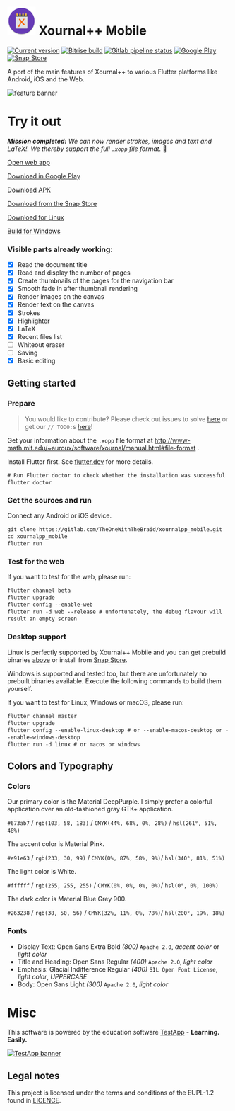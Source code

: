 # <img src="assets/xournalpp-adaptive.png" width="64" style="height: auto;"/> Xournal++ Mobile

[![Current version](https://img.shields.io/badge/dynamic/yaml?label=Current%20version&query=version&url=https%3A%2F%2Fgitlab.com%2FTheOneWithTheBraid%2Fxournalpp_mobile%2Fraw%2Fmaster%2Fpubspec.yaml%3Finline%3Dfalse&style=for-the-badge&logo=flutter&logoColor=white)](https://gitlab.com/TheOneWithTheBraid/xournalpp_mobile/-/tags) [![Bitrise build](https://img.shields.io/bitrise/dd58f8fe5b4bf6c0?style=for-the-badge&token=Ihrbr8U0mqFlVBOocwtnQA&logo=bitrise&logoColor=white)](https://app.bitrise.io/app/dd58f8fe5b4bf6c0) [![Gitlab pipeline status](https://img.shields.io/gitlab/pipeline/TheOneWithTheBraid/xournalpp_mobile/master?style=for-the-badge&logo=gitlab&logoColor=white)](https://gitlab.com/TheOneWithTheBraid/xournalpp_mobile/-/pipelines) [![Google Play](https://img.shields.io/endpoint?color=689f38&url=https%3A%2F%2Fplayshields.herokuapp.com%2Fplay%3Fi%3Donline.xournal.mobile%26l%3DGoogle-Play%26m%3D%24version&style=for-the-badge&logo=google-play&logoColor=white)](https://play.google.com/store/apps/details?id=online.xournal.mobile) [![Snap Store](https://img.shields.io/badge/Get%20it%20from%20the-Snap%20Store-%230e8620?style=for-the-badge&logo=snapcraft&logoColor=white)](https://snapcraft.io/xournalpp-mobile)

A port of the main features of Xournal++ to various Flutter platforms like Android, iOS and the Web.

![feature banner](https://gitlab.com/TheOneWithTheBraid/xournalpp_mobile/-/raw/master/assets/feature-banner.svg)

# Try it out

***Mission completed:** We can now render strokes, images and text and LaTeX!. We thereby support the full `.xopp` file format.* :tada:

[Open web app](https://xournal.online/)

[Download in Google Play](https://play.google.com/store/apps/details?id=online.xournal.mobile)

[Download APK](https://gitlab.com/TheOneWithTheBraid/xournalpp_mobile/-/jobs/artifacts/master/download?job=build%3Aapk)

[Download from the Snap Store](https://snapcraft.io/xournalpp-mobile)

[Download for Linux](https://gitlab.com/TheOneWithTheBraid/xournalpp_mobile/-/jobs/artifacts/master/download?job=build%3Alinux)

[Build for Windows](#desktop-support)

### Visible parts already working:

- [x] Read the document title
- [x] Read and display the number of pages
- [x] Create thumbnails of the pages for the navigation bar
- [x] Smooth fade in after thumbnail rendering
- [x] Render images on the canvas
- [x] Render text on the canvas
- [x] Strokes
- [x] Highlighter
- [x] LaTeX
- [x] Recent files list
- [ ] Whiteout eraser
- [ ] Saving
- [x] Basic editing

## Getting started

### Prepare

> You would like to contribute? Please check out issues to solve [here](https://gitlab.com/TheOneWithTheBraid/xournalpp_mobile/-/issues) or get our `// TODO:`s [here](https://gitlab.com/search?search=TODO&project_id=20056916)!

Get your information about the `.xopp` file format at http://www-math.mit.edu/~auroux/software/xournal/manual.html#file-format .

Install Flutter first. See [flutter.dev](https://flutter.dev/docs/get-started/install) for more details.

```
# Run Flutter doctor to check whether the installation was successful
flutter doctor
```

### Get the sources and run

Connect any Android or iOS device.

```
git clone https://gitlab.com/TheOneWithTheBraid/xournalpp_mobile.git
cd xournalpp_mobile
flutter run
```

### Test for the web

If you want to test for the web, please run:

```
flutter channel beta
flutter upgrade
flutter config --enable-web
flutter run -d web --release # unfortunately, the debug flavour will result an empty screen
```

### Desktop support

Linux is perfectly supported by Xournal++ Mobile and you can get prebuild binaries [above](#try-it-out) or install from [Snap Store](https://snapcraft.io/xournalpp-mobile).

Windows is supported and tested too, but there are unfortunately no prebuilt binaries available. Execute the following commands to build them yourself.

If you want to test for Linux, Windows or macOS, please run:

```
flutter channel master
flutter upgrade
flutter config --enable-linux-desktop # or --enable-macos-desktop or --enable-windows-desktop
flutter run -d linux # or macos or windows
```

## Colors and Typography

### Colors

Our primary color is the Material DeepPurple. I simply prefer a colorful application over an old-fashioned gray GTK+ application.

`#673ab7` / `rgb(103, 58, 183)` / `CMYK(44%, 68%, 0%, 28%)` / `hsl(261°, 51%, 48%)`

The accent color is Material Pink.

`#e91e63` / `rgb(233, 30, 99)` / `CMYK(0%, 87%, 58%, 9%)`/ `hsl(340°, 81%, 51%)`

The light color is White.

`#ffffff` / `rgb(255, 255, 255)` / `CMYK(0%, 0%, 0%, 0%)`/ `hsl(0°, 0%, 100%)`

The dark color is Material Blue Grey 900.

`#263238` / `rgb(38, 50, 56)` / `CMYK(32%, 11%, 0%, 78%)`/ `hsl(200°, 19%, 18%)`

### Fonts

* Display Text: Open Sans Extra Bold *(800)* `Apache 2.0`, *accent color* or *light color*
* Title and Heading: Open Sans Regular *(400)* `Apache 2.0`, *light color*
* Emphasis: Glacial Indifference Regular *(400)* `SIL Open Font License`, *light color*, *UPPERCASE*
* Body: Open Sans Light *(300)* `Apache 2.0`, *light color*

# Misc

This software is powered by the education software [TestApp](https://testapp.schule) - **Learning. Easily.**

[![TestApp banner](https://gitlab.com/testapp-system/testapp-flutter/-/raw/mobile/assets/Google%20Play%20EN.png)](https://testapp.schule)

## Legal notes

This project is licensed under the terms and conditions of the EUPL-1.2 found in [LICENCE](LICENCE).